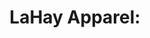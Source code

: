 ---
title: "LaHay Apparel:"
featured_image: 'images/ocean.jpg'
description: "Made in the Carolinas"
---